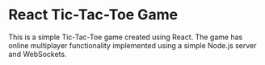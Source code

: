 # React Tic-Tac-Toe Game

This is a simple Tic-Tac-Toe game created using React. The game has online multiplayer functionality implemented using a simple Node.js server and WebSockets.



